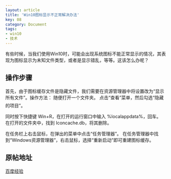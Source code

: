 ```yaml
---
layout: article
title: 'Win10图标显示不正常解决办法'
key: 08
category: Document
tags:
- win10
- 技术
---
```


有些时候，当我们使用Win10时，可能会出现系统图标不能正常显示的情况，其表现为图标显示为未知文件类型，或者是显示错乱，等等。这该怎么办呢？

## 操作步骤

首先，由于图标缓存文件是隐藏文件，我们需要在资源管理器中将设置改为“显示所有文件”。操作方法： 随便打开一个文件夹。   点击“查看”菜单，然后勾选“隐藏的项目”。

同时按下快捷键 Win+R，在打开的运行窗口中输入 %localappdata%，回车。   在打开的文件夹中，找到 Iconcache.db，将其删除。

 在任务栏上右击鼠标，在弹出的菜单中点击“任务管理器”。   在任务管理器中找到“Windows资源管理器”，右击鼠标，选择“重新启动”即可重建图标缓存。


## 原帖地址

[百度经验](https://jingyan.baidu.com/article/948f5924148e67d80ef5f947.html)

